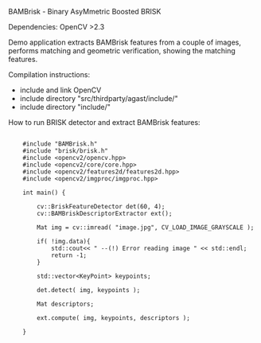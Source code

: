 BAMBrisk - Binary AsyMmetric Boosted BRISK

Dependencies: OpenCV >2.3

Demo application extracts BAMBrisk features from a couple of images, performs matching and geometric verification, showing the matching features.


Compilation instructions:

- include and link OpenCV
- include directory "src/thirdparty/agast/include/"
- include directory "include/"

How to run BRISK detector and extract BAMBrisk features:

```
	
	#include "BAMBrisk.h"
	#include "brisk/brisk.h"
	#include <opencv2/opencv.hpp>
	#include <opencv2/core/core.hpp>
	#include <opencv2/features2d/features2d.hpp>
	#include <opencv2/imgproc/imgproc.hpp>
	
	int main() {

		cv::BriskFeatureDetector det(60, 4);
		cv::BAMBriskDescriptorExtractor ext();

		Mat img = cv::imread( "image.jpg", CV_LOAD_IMAGE_GRAYSCALE );

		if( !img.data){ 
			std::cout<< " --(!) Error reading image " << std::endl; 
			return -1; 
		}

		std::vector<KeyPoint> keypoints;

		det.detect( img, keypoints );

		Mat descriptors;

		ext.compute( img, keypoints, descriptors );
	
	}
	
```
